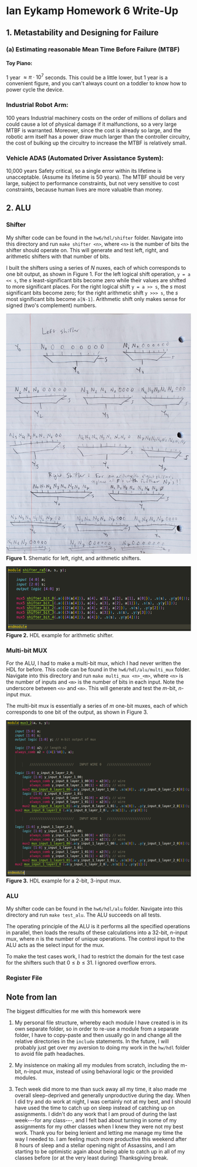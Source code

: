 # Ian Eykamp Homework 6 Write-Up

## 1. Metastability and Designing for Failure

### (a) Estimating reasonable Mean Time Before Failure (MTBF)

#### Toy Piano:
1 year $\approx \pi \cdot 10^7$ seconds.
This could be a little lower, but 1 year is a convenient figure, and you can't always count on a toddler to know how to power cycle the device.

### Industrial Robot Arm:
100 years
Industrial machinery costs on the order of millions of dollars and could cause a lot of physical damage if it malfunctions, so a very large MTBF is warranted. Moreover, since the cost is already so large, and the robotic arm itself has a power draw much larger than the controller circuitry, the cost of bulking up the circuitry to increase the MTBF is relatively small.

### Vehicle ADAS (Automated Driver Assistance System):
10,000 years
Safety critical, so a single error within its lifetime is unacceptable. (Assume its lifetime is 50 years). The MTBF should be very large, subject to performance constraints, but not very sensitive to cost constraints, because human lives are more valuable than money.

## 2. ALU

### Shifter
My shifter code can be found in the `hw6/hdl/shifter` folder. Navigate into this directory and run `make shifter <n>`, where `<n>` is the number of bits the shifter should operate on. This will generate and test left, right, and arithmetic shifters with that number of bits.

I built the shifters using a series of $N$ nuxes, each of which corresponds to one bit output, as shown in Figure 1. For the left logical shift operation, `y = a << s`, the $s$ least-significant bits become zero while their values are shifted to more significant places. For the right logical shift `y = a >> s`, the $s$ most significant bits become zero; for the right arithmetic shift `y >>> s`, the $s$ most significant bits become `a[N-1]`. Arithmetic shift only makes sense for signed (two's complement) numbers.

![image](images/shifter_schematic.jpg)
**Figure 1.** Shematic for left, right, and arithmetic shifters.

![image](images/shifter_hdl.png)
**Figure 2.** HDL example for arithmetic shifter.

### Multi-bit MUX

For the ALU, I had to make a multi-bit mux, which I had never written the HDL for before. This code can be found in the `hw6/hdl/alu/multi_mux` folder. Navigate into this directory and run `make multi_mux <n>_<m>`, where `<n>` is the number of inputs and `<m>` is the number of bits in each input. Note the underscore between `<n>` and `<m>`. This will generate and test the $m$-bit, $n$-input mux.

The multi-bit mux is essentially a series of $m$ one-bit muxes, each of which corresponds to one bit of the output, as shown in Figure 3.

![image](images/multi_mux_hdl.png)
**Figure 3.** HDL example for a 2-bit, 3-input mux.

### ALU
My shifter code can be found in the `hw6/hdl/alu` folder. Navigate into this directory and run `make test_alu`. The ALU succeeds on all tests.

The operating principle of the ALU is it performs all the specified operations in parallel, then loads the results of these calculations into a 32-bit, $n$-input mux, where $n$ is the number of unique operations. The control input to the ALU acts as the select input for the mux.

To make the test cases work, I had to restrict the domain for the test case for the shifters such that $0 \le b \le 31$. I ignored overflow errors.

### Register File


## Note from Ian
The biggest difficulties for me with this homework were

1) My personal file structure, whereby each module I have created is in its own separate folder, so in order to re-use a module from a separate folder, I have to copy-paste and then usually go in and change all the relative directories in the `include` statements. In the future, I will probably just get over my aversion to doing my work in the `hw/hdl` folder to avoid file path headaches.

2) My insistence on making all my modules from scratch, including the m-bit, n-input mux, instead of using behavioral logic or the provided modules.

3) Tech week did more to me than suck away all my time, it also made me overall sleep-deprived and generally unproductive during the day. When I did try and do work at night, I was certainly not at my best, and I should have used the time to catch up on sleep instead of catching up on assignments. I didn't do any work that I am proud of during the last week---for any class---, and I felt bad about turning in some of my assignments for my other classes when I knew they were not my best work. Thank you for being lenient and letting me manage my time the way I needed to. I am feeling much more productive this weekend after 8 hours of sleep and a stellar opening night of Assassins, and I am starting to be optimistic again about being able to catch up in all of my classes before (or at the very least during) Thanksgiving break.
